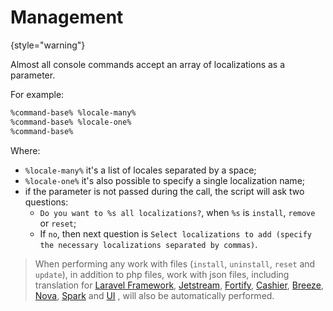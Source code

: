 # Management

> <include from="packages-json-fallback.md" element-id="json-fallback-doesnt-allow" />
>
{style="warning"}

Almost all console commands accept an array of localizations as a parameter.

For example:

```Bash
%command-base% %locale-many%
%command-base% %locale-one%
%command-base%
```

Where:

- `%locale-many%` it's a list of locales separated by a space;
- `%locale-one%` it's also possible to specify a single localization name;
- if the parameter is not passed during the call, the script will ask two questions:
    - `Do you want to %s all localizations?`, when `%s` is `install`, `remove` or `reset`;
    - If `no`, then next question
      is `Select localizations to add (specify the necessary localizations separated by commas)`.

> When performing any work with files (`install`, `uninstall`, `reset` and `update`), in addition to php files, work
> with json files, including translation for
> [Laravel Framework](https://laravel.com),
> [Jetstream](https://jetstream.laravel.com/),
> [Fortify](https://github.com/laravel/fortify),
> [Cashier](https://laravel.com/docs/billing),
> [Breeze](https://github.com/laravel/breeze),
> [Nova](https://nova.laravel.com/),
> [Spark](https://spark.laravel.com/)
> and [UI](https://github.com/laravel/ui)
> , will also be automatically performed.
